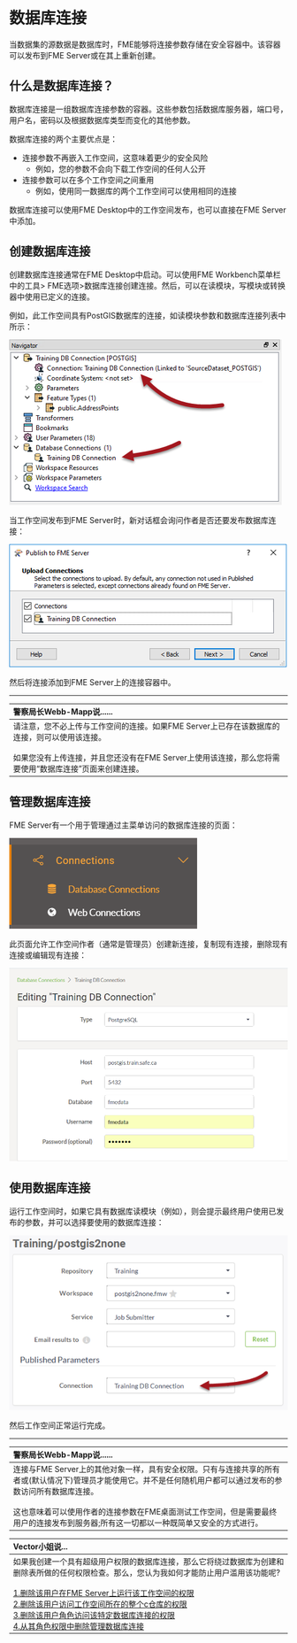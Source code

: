 # 数据库连接

当数据集的源数据是数据库时，FME能够将连接参数存储在安全容器中。该容器可以发布到FME Server或在其上重新创建。

## 什么是数据库连接？

数据库连接是一组数据库连接参数的容器。这些参数包括数据库服务器，端口号，用户名，密码以及根据数据库类型而变化的其他参数。

数据库连接的两个主要优点是：

* 连接参数不再嵌入工作空间，这意味着更少的安全风险
  * 例如，您的参数不会向下载工作空间的任何人公开
* 连接参数可以在多个工作空间之间重用
  * 例如，使用同一数据库的两个工作空间可以使用相同的连接

数据库连接可以使用FME Desktop中的工作空间发布，也可以直接在FME Server中添加。

## 创建数据库连接

创建数据库连接通常在FME Desktop中启动。可以使用FME Workbench菜单栏中的工具&gt; FME选项&gt;数据库连接创建连接。然后，可以在读模块，写模块或转换器中使用已定义的连接。

例如，此工作空间具有PostGIS数据库的连接，如读模块参数和数据库连接列表中所示：

[![](../.gitbook/assets/img2.001.databaseconnectioninwb.png)](https://github.com/xuhengxx/FMETraining-1/tree/f1cdae5373cf9425ee2d148732792713c9043d44/ServerAuthoring2DataHandling/Images/Img2.001.DatabaseConnectionInWB.png)

当工作空间发布到FME Server时，新对话框会询问作者是否还要发布数据库连接：

[![](../.gitbook/assets/img2.002.databaseconnectioninwiz.png)](https://github.com/xuhengxx/FMETraining-1/tree/f1cdae5373cf9425ee2d148732792713c9043d44/ServerAuthoring2DataHandling/Images/Img2.002.DatabaseConnectionInWiz.png)

然后将连接添加到FME Server上的连接容器中。

---

|  警察局长Webb-Mapp说...... |
| :--- |
|  请注意，您不必上传与工作空间的连接。如果FME Server上已存在该数据库的连接，则可以使用该连接。 <br><br>如果您没有上传连接，并且您还没有在FME Server上使用该连接，那么您将需要使用“数据库连接”页面来创建连接。 |

## 管理数据库连接

FME Server有一个用于管理通过主菜单访问的数据库连接的页面：

[![](../.gitbook/assets/img2.003.connectionsmenu.png)](https://github.com/xuhengxx/FMETraining-1/tree/f1cdae5373cf9425ee2d148732792713c9043d44/ServerAuthoring2DataHandling/Images/Img2.003.ConnectionsMenu.png)

此页面允许工作空间作者（通常是管理员）创建新连接，复制现有连接，删除现有连接或编辑现有连接：

[![](../.gitbook/assets/img2.004.databaseconnectioneditinginserver.png)](https://github.com/xuhengxx/FMETraining-1/tree/f1cdae5373cf9425ee2d148732792713c9043d44/ServerAuthoring2DataHandling/Images/Img2.004.DatabaseConnectionEditingInServer.png)

## 使用数据库连接

运行工作空间时，如果它具有数据库读模块（例如），则会提示最终用户使用已发布的参数，并可以选择要使用的数据库连接：

[![](../.gitbook/assets/img2.005.databaseconnectioninserverrun.png)](https://github.com/xuhengxx/FMETraining-1/tree/f1cdae5373cf9425ee2d148732792713c9043d44/ServerAuthoring2DataHandling/Images/Img2.005.DatabaseConnectionInServerRun.png)

然后工作空间正常运行完成。

---

|  警察局长Webb-Mapp说...... |
| :--- |
|  连接与FME Server上的其他对象一样，具有安全权限。只有与连接共享的所有者或\(默认情况下\)管理员才能使用它。并不是任何随机用户都可以通过发布的参数访问所有数据库连接。  <br><br>这也意味着可以使用作者的连接参数在FME桌面测试工作空间，但是需要最终用户的连接发布到服务器;所有这一切都以一种既简单又安全的方式进行。 |

|  Vector小姐说... |
| :--- |
|  如果我创建一个具有超级用户权限的数据库连接，那么它将绕过数据库为创建和删除表所做的任何权限检查。那么，您认为我如何才能防止用户滥用该功能呢?  <br><br>[1.删除该用户在FME Server上运行该工作空间的权限](http://52.73.3.37/fmedatastreaming/Manual/QAResponse2017.fmw?chapter=21&question=5&answer=1&DestDataset_TEXTLINE=C%3A%5CFMEOutput%5CQAResponse.html)<br> [2.删除该用户访问工作空间所在的整个c仓库的权限](http://52.73.3.37/fmedatastreaming/Manual/QAResponse2017.fmw?chapter=21&question=5&answer=2&DestDataset_TEXTLINE=C%3A%5CFMEOutput%5CQAResponse.html)<br> [3.删除该用户角色访问该特定数据库连接的权限](http://52.73.3.37/fmedatastreaming/Manual/QAResponse2017.fmw?chapter=21&question=5&answer=3&DestDataset_TEXTLINE=C%3A%5CFMEOutput%5CQAResponse.html)<br> [4.从其角色权限中删除管理数据库连接](http://52.73.3.37/fmedatastreaming/Manual/QAResponse2017.fmw?chapter=21&question=5&answer=4&DestDataset_TEXTLINE=C%3A%5CFMEOutput%5CQAResponse.html) |

